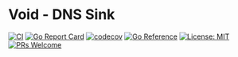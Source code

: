 # Void - DNS Sink

[![CI](https://github.com/devnw/void/actions/workflows/build.yml/badge.svg)](https://github.com/devnw/void/actions)
[![Go Report Card](https://goreportcard.com/badge/go.avoid.dev/engine)](https://goreportcard.com/report/go.avoid.dev/engine)
[![codecov](https://codecov.io/gh/devnw/void/branch/main/graph/badge.svg)](https://codecov.io/gh/devnw/void)
[![Go Reference](https://pkg.go.dev/badge/go.avoid.dev/engine.svg)](https://pkg.go.dev/go.avoid.dev/engine)
[![License: MIT](https://img.shields.io/badge/License-MIT-yellow.svg)](https://opensource.org/licenses/MIT)
[![PRs Welcome](https://img.shields.io/badge/PRs-welcome-brightgreen.svg)](http://makeapullrequest.com)
